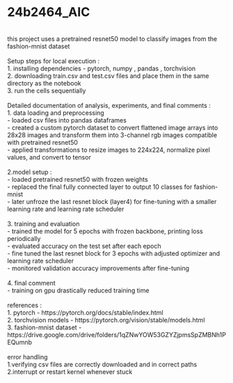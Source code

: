 # 24b2464_AIC
<br>
this project uses a pretrained resnet50 model to classify images from the fashion-mnist dataset
<br>
<br>
Setup steps for local execution :
<br>
1. installing dependencies - pytorch, numpy  , pandas , torchvision  <br>
2. downloading train.csv and test.csv files and place them in the same directory as the notebook<br>
3. run the cells sequentially<br>
<br>
Detailed documentation of analysis, experiments, and final comments :<br>
1. data loading and preprocessing <br>
- loaded csv files into pandas dataframes <br>
- created a custom pytorch dataset to convert flattened image arrays into 28x28 images and transform them into 3-channel rgb images compatible with pretrained resnet50<br>
- applied transformations to resize images to 224x224, normalize pixel values, and convert to tensor <br> <br>
2.model setup : <br>
- loaded pretrained resnet50 with frozen weights <br>
- replaced the final fully connected layer to output 10 classes for fashion-mnist <br>
- later unfroze the last resnet block (layer4) for fine-tuning with a smaller learning rate and learning rate scheduler <br> <br>
3. training and evaluation  <br>
-  trained the model for 5 epochs with frozen backbone, printing loss periodically <br>
- evaluated accuracy on the test set after each epoch <br>
- fine tuned the last resnet block for 3 epochs with adjusted optimizer and learning rate scheduler <br>
- monitored validation accuracy improvements after fine-tuning <br> <br>
4.  final comment <br>
- training on gpu drastically reduced training time  <br> <br> 
references : <br>
1. pytorch - https://pytorch.org/docs/stable/index.html  <br>
2. torchvision models - https://pytorch.org/vision/stable/models.html <br>
3. fashion-mnist dataset - https://drive.google.com/drive/folders/1qZNwYOW53GZYZjpmsSpZMBNh1PEQumnb  <br> <br>
error handling <br>
1.verifying csv files are correctly downloaded and in correct paths  <br>
2.interrupt or restart kernel whenever stuck <br>








